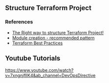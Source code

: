 ## Structure Terraform Project

### References

- [The Right way to structure Terraform Project!](https://ibatulanand.medium.com/the-right-way-to-structure-terraform-project-89a52d67e510)
- [Module creation - recommended pattern](https://developer.hashicorp.com/terraform/tutorials/modules/pattern-module-creation)
- [Terraform Best Practices](https://www.terraform-best-practices.com/)

## Youtube Tutorials

https://www.youtube.com/watch?v=7xngnjfIlK4&ab_channel=DevOpsDirective
